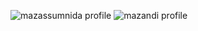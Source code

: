 ![mazassumnida profile](http://mazassumnida.wtf/api/v2/generate_badge?boj=jungsangu)
![mazandi profile](https://mazandi.herokuapp.com/api?handle=jungsangu&theme=dark)
